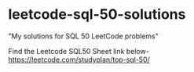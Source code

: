 # leetcode-sql-50-solutions
"My solutions for SQL 50 LeetCode problems"

Find the Leetcode SQL50 Sheet link below-
https://leetcode.com/studyplan/top-sql-50/
